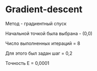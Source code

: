 # Gradient-descent
Метод - градиентный спуск

Начальной точкой была выбрана - (0,0)

Число выполненных итераций = 8

Для этого был задан шаг = 0,2

Точность E = 0,0001
